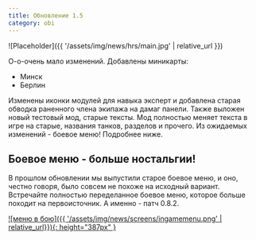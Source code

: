 ```yaml
---
title: Обновление 1.5
category: obi
---
```


![Placeholder]({{ '/assets/img/news/hrs/main.jpg' | relative_url }})

О-о-очень мало изменений. Добавлены миникарты:
- Минск
- Берлин

Изменены иконки модулей для навыка эксперт и добавлена старая обводка раненного члена экипажа на дамаг панели. 
Также выложен новый тестовый мод, старые тексты. Мод полностью меняет текста в игре на старые, названия танков, разделов и прочего. 
Из ожидаемых изменений - боевое меню! Подробнее ниже.

## Боевое меню - больше ностальгии!

В прошлом обновлении мы выпустили старое боевое меню, и оно, честно говоря, было совсем не похоже на исходный вариант. 
Встречайте полностью переделанное боевое меню, которое больше походит на первоисточник. А именно - патч 0.8.2.

[![меню в бою]({{ '/assets/img/news/screens/ingamemenu.png' | relative_url}}){: height="387px" }](/assets/img/news/screens/ingamemenu.png)